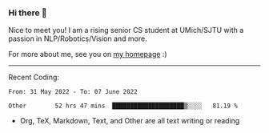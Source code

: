 ### Hi there 👋

Nice to meet you! I am a rising senior CS student at UMich/SJTU with a passion in NLP/Robotics/Vision and more. 

For more about me, see you on [my homepage](https://jiayipan.me) :)

---

Recent Coding:
<!--START_SECTION:waka-->

```text
From: 31 May 2022 - To: 07 June 2022

Other        52 hrs 47 mins  ████████████████████▒░░░░   81.19 %
```

<!--END_SECTION:waka-->
- Org, TeX, Markdown, Text, and Other are all text writing or reading
